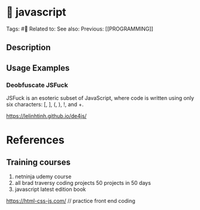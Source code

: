 # 🤖 javascript
Tags: #🤖
Related to: 
See also: 
Previous: [[PROGRAMMING]]

## Description

## Usage Examples

### Deobfuscate JSFuck

JSFuck is an esoteric subset of JavaScript, where code is written using only six characters: [, ], (, ), !, and +.

https://lelinhtinh.github.io/de4js/

# References

## Training courses

1. netninja udemy course
2. all brad traversy coding projects 50 projects in 50 days
3. javascript latest edition book

https://html-css-js.com/  // practice front end coding